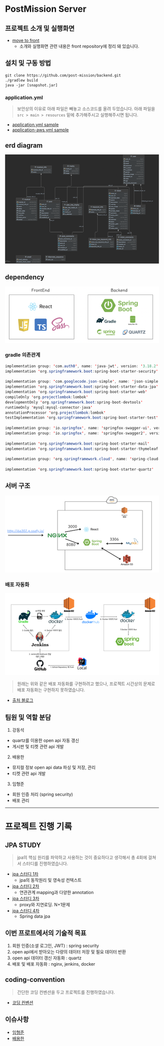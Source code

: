# PostMission Server

## 프로젝트 소개 및 실행화면

* [move to front](https://github.com/post-mission/frontend)
  * 소개와 실행화면 관련 내용은 front repository에 정리 돼 있습니다.

## 설치 및 구동 방법

```
git clone https://github.com/post-mission/backend.git
./gradlew build
java -jar [snapshot.jar]
```

### application.yml

> 보안상의 이유로 아래 파일은 빼놓고 소스코드를 올려 두었습니다. 아래 파일을 `src > main > resources` 밑에 추가해주시고 실행해주시면 됩니다.

* [application.yml sample](./files/application-yml.md)
* [application-aws.yml sample](./files/application-aws-yml.md)

## erd diagram

![erd](./files/erd.png)

## dependency

![dependency](./files/dependency.png)

### gradle 의존관계

```java
implementation group: 'com.auth0', name: 'java-jwt', version: '3.18.2'
implementation 'org.springframework.boot:spring-boot-starter-security'

implementation group: 'com.googlecode.json-simple', name: 'json-simple', version: '1.1.1'
implementation 'org.springframework.boot:spring-boot-starter-data-jpa'
implementation 'org.springframework.boot:spring-boot-starter-web'
compileOnly 'org.projectlombok:lombok'
developmentOnly 'org.springframework.boot:spring-boot-devtools'
runtimeOnly 'mysql:mysql-connector-java'
annotationProcessor 'org.projectlombok:lombok'
testImplementation 'org.springframework.boot:spring-boot-starter-test'

implementation group: 'io.springfox', name: 'springfox-swagger-ui', version: '2.9.2'
implementation group: 'io.springfox', name: 'springfox-swagger2', version: '2.9.2'

implementation 'org.springframework.boot:spring-boot-starter-mail'
implementation 'org.springframework.boot:spring-boot-starter-thymeleaf'

implementation group: 'org.springframework.cloud', name: 'spring-cloud-starter-aws', version: '2.2.1.RELEASE'

implementation 'org.springframework.boot:spring-boot-starter-quartz'
``` 

## 서버 구조

![server](./files/architecture.png)

### 배포 자동화

![이미지](./files/structure.png)

> 원래는 위와 같은 배포 자동화를 구현하려고 했으나, 프로젝트 시간상의 문제로 배포 자동화는 구현하지 못하였습니다.

* [출처 블로그](https://velog.io/@haeny01/AWS-Jenkins%EB%A5%BC-%ED%99%9C%EC%9A%A9%ED%95%9C-Docker-x-SpringBoot-CICD-%EA%B5%AC%EC%B6%95)

## 팀원 및 역할 분담

1. 강동석

* quartz를 이용한 open api 자동 갱신 
* 게시판 및 티켓 관련 api 개발

2. 배용한

* 뮤지컬 정보 open api data 파싱 및 저장, 관리
* 티켓 관련 api 개발

3. 임형준

* 회원 인증 처리 (spring security)
* 배포 관리

___

# 프로젝트 진행 기록

## JPA STUDY

> jpa의 핵심 원리를 파악하고 사용하는 것이 중요하다고 생각해서 총 4회에 걸쳐서 스터디를 진행하였습니다.

* [jpa 스터디 1차](./files/jpa-study-1차.md)
  * jpa의 동작원리 및 영속성 컨텍스트
* [jpa 스터디 2차](./files/jpa-study-2차.md)
  * 연관관계 mapping과 다양한 annotation
* [jpa 스터디 3차](./files/jpa-study-3차.md)
  * proxy와 지연로딩. N+1문제
* [jpa 스터디 4차](./files/jpa-study-4차.md)
  * Spring data jpa

## 이번 프로트에서의 기술적 목표

1. 회원 인증(소셜 로그인, JWT) : spring security
2. open api에서 받아오는 다량의 데이터 저장 및 필요 데이터 반환
3. open api 데이터 갱신 자동화 : quartz
4. 배포 및 배포 자동화 : nginx, jenkins, docker

## coding-convention

> 간단한 코딩 컨벤션을 두고 프로젝트를 진행하였습니다.

* [코딩 컨벤션](./backend-convention.md)

## 이슈사항

* [임형준](./files/ims.md)
* [배용한](./files/byh.md)

